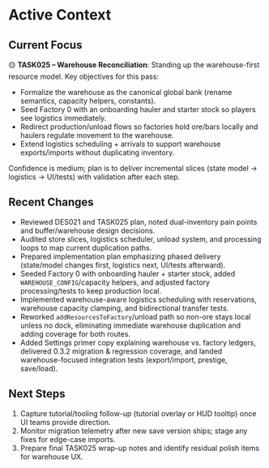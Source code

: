 # Active Context

## Current Focus

🟡 **TASK025 – Warehouse Reconciliation**: Standing up the warehouse-first resource model. Key objectives for this pass:

- Formalize the warehouse as the canonical global bank (rename semantics, capacity helpers, constants).
- Seed Factory 0 with an onboarding hauler and starter stock so players see logistics immediately.
- Redirect production/unload flows so factories hold ore/bars locally and haulers regulate movement to the warehouse.
- Extend logistics scheduling + arrivals to support warehouse exports/imports without duplicating inventory.

Confidence is medium; plan is to deliver incremental slices (state model → logistics → UI/tests) with validation after each step.

## Recent Changes

- Reviewed DES021 and TASK025 plan, noted dual-inventory pain points and buffer/warehouse design decisions.
- Audited store slices, logistics scheduler, unload system, and processing loops to map current duplication paths.
- Prepared implementation plan emphasizing phased delivery (state/model changes first, logistics next, UI/tests afterward).
- Seeded Factory 0 with onboarding hauler + starter stock, added `WAREHOUSE_CONFIG`/capacity helpers, and adjusted factory processing/tests to keep production local.
- Implemented warehouse-aware logistics scheduling with reservations, warehouse capacity clamping, and bidirectional transfer tests.
- Reworked `addResourcesToFactory`/unload path so non-ore stays local unless no dock, eliminating immediate warehouse duplication and adding coverage for both routes.
- Added Settings primer copy explaining warehouse vs. factory ledgers, delivered 0.3.2 migration & regression coverage, and landed warehouse-focused integration tests (export/import, prestige, save/load).

## Next Steps

1. Capture tutorial/tooling follow-up (tutorial overlay or HUD tooltip) once UI teams provide direction.
2. Monitor migration telemetry after new save version ships; stage any fixes for edge-case imports.
3. Prepare final TASK025 wrap-up notes and identify residual polish items for warehouse UX.
